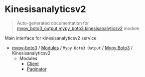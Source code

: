 # Kinesisanalyticsv2

> Auto-generated documentation for [mypy_boto3_output.mypy_boto3.kinesisanalyticsv2](https://github.com/vemel/mypy_boto3/blob/master/mypy_boto3_output/mypy_boto3/kinesisanalyticsv2/__init__.py) module.

Main interface for kinesisanalyticsv2 service

- [mypy-boto3](../../../README.md#mypy_boto3) / [Modules](../../../MODULES.md#mypy-boto3-modules) / `Mypy Boto3 Output` / [Mypy Boto3](../index.md#mypy-boto3) / Kinesisanalyticsv2
    - Modules
        - [Client](client.md#client)
        - [Paginator](paginator.md#paginator)
